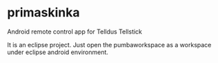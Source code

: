 # primaskinka
Android remote control app for Telldus Tellstick

It is an eclipse project. Just open the pumbaworkspace as a workspace under eclipse android environment.
